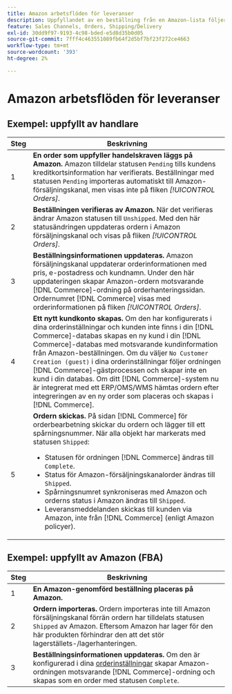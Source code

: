 ```yaml
---
title: Amazon arbetsflöden för leveranser
description: Uppfyllandet av en beställning från en Amazon-lista följer en specifik sekvens från beställning som skickas till leverans.
feature: Sales Channels, Orders, Shipping/Delivery
exl-id: 30dd9f97-9193-4c98-bded-e5d8d35b0d05
source-git-commit: 7fff4c463551089fb64f2d5bf7bf23f272ce4663
workflow-type: tm+mt
source-wordcount: '393'
ht-degree: 2%

---
```


# Amazon arbetsflöden för leveranser

## Exempel: uppfyllt av handlare

| Steg | Beskrivning |
|------|----------------------------------------------------------------------------------------------------------------------------------------------------------------------------------------------------------------------------------------------------------------------------------------------------------------------------------------------------------------------------------------------------------------------------------------------------------------------------------------------------------------------------------------------------------------------------------------------------------------------------------------------|
| 1 | **En order som uppfyller handelskraven läggs på Amazon.** Amazon tilldelar statusen `Pending` tills kundens kreditkortsinformation har verifierats. Beställningar med statusen `Pending` importeras automatiskt till Amazon-försäljningskanal, men visas inte på fliken _[!UICONTROL Orders]_. |
| 2 | **Beställningen verifieras av Amazon.** När det verifieras ändrar Amazon statusen till `Unshipped`. Med den här statusändringen uppdateras ordern i Amazon försäljningskanal och visas på fliken _[!UICONTROL Orders]_. |
| 3 | **Beställningsinformationen uppdateras.** Amazon försäljningskanal uppdaterar orderinformationen med pris, e-postadress och kundnamn. Under den här uppdateringen skapar Amazon-ordern motsvarande [!DNL Commerce]-ordning på orderhanteringssidan. Ordernumret [!DNL Commerce] visas med orderinformationen på fliken _[!UICONTROL Orders]_. |
| 4 | **Ett nytt kundkonto skapas.** Om den har konfigurerats i dina orderinställningar och kunden inte finns i din [!DNL Commerce]-databas skapas en ny kund i din [!DNL Commerce]-databas med motsvarande kundinformation från Amazon-beställningen. Om du väljer `No Customer Creation (guest)` i dina orderinställningar följer ordningen [!DNL Commerce]-gästprocessen och skapar inte en kund i din databas. Om ditt [!DNL Commerce]-system nu är integrerat med ett ERP/OMS/WMS hämtas ordern efter integreringen av en ny order som placeras och skapas i [!DNL Commerce]. |
| 5 | **Ordern skickas.** På sidan [!DNL Commerce] för orderbearbetning skickar du ordern och lägger till ett spårningsnummer. När alla objekt har markerats med statusen `Shipped`:<ul><li>Statusen för ordningen [!DNL Commerce] ändras till `Complete`.</li><li>Status för Amazon-försäljningskanalorder ändras till `Shipped`.</li><li>Spårningsnumret synkroniseras med Amazon och orderns status i Amazon ändras till `Shipped`.</li><li>Leveransmeddelanden skickas till kunden via Amazon, inte från [!DNL Commerce] (enligt Amazon policyer). |

## Exempel: uppfyllt av Amazon (FBA)

| Steg | Beskrivning |
|------|----------------------------------------------------------------------------------------------------------------------------------------------------------------------------------------------------------------------------------------------------------------|
| 1 | **En Amazon-genomförd beställning placeras på Amazon.** |
| 2 | **Ordern importeras.** Ordern importeras inte till Amazon försäljningskanal förrän ordern har tilldelats statusen `Shipped` av Amazon. Eftersom Amazon har lager för den här produkten förhindrar den att det stör lagerställets-/lagerhanteringen. |
| 3 | **Beställningsinformationen uppdateras.** Om den är konfigurerad i dina [orderinställningar](./order-settings.md) skapar Amazon-ordningen motsvarande [!DNL Commerce]-ordning och skapas som en order med statusen `Complete`. |

